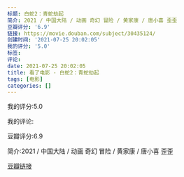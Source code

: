 ```yaml
---
标题: 白蛇2：青蛇劫起
简介: 2021 / 中国大陆 / 动画 奇幻 冒险 / 黄家康 / 唐小喜 歪歪
豆瓣评分: '6.9'
链接: https://movie.douban.com/subject/30435124/
创建时间: '2021-07-25 20:02:05'
我的评分: '5.0'
标签:
评论:
date: 2021-07-25 20:02:05
title: 看了电影 - 白蛇2：青蛇劫起
tags: [电影]
categories: []
---
```


我的评分:5.0

我的评论:

豆瓣评分:6.9

简介:2021 / 中国大陆 / 动画 奇幻 冒险 / 黄家康 / 唐小喜 歪歪

[豆瓣链接](https://movie.douban.com/subject/30435124/)

